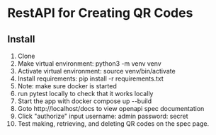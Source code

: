 # RestAPI for Creating QR Codes
## Install
1. Clone
2. Make virtual environment:  python3 -m venv venv
3. Activate virtual environment: source venv/bin/activate
4. Install requirements: pip install -r requirements.txt
5. Note: make sure docker is started
6. run pytest locally to check that it works locally
7. Start the app with docker compose up --build
8. Goto http://localhost/docs to view openapi spec documentation
9. Click "authorize" input username: admin password: secret
10. Test making,  retrieving, and deleting QR codes on the spec page. 